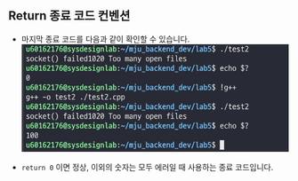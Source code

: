 ## Return 종료 코드 컨벤션

* 마지막 종료 코드를 다음과 같이 확인할 수 있습니다.
![return1](/asset/img/return1.png)

* `return 0` 이면 정상, 이외의 숫자는 모두 에러일 때 사용하는 종료 코드입니다.